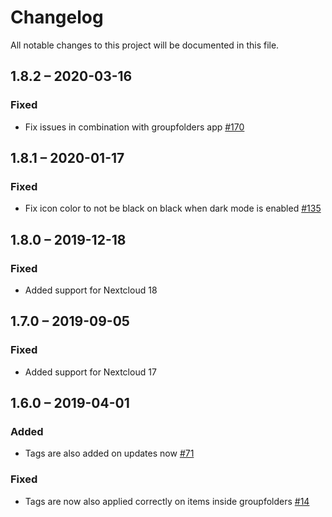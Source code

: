 # Changelog
All notable changes to this project will be documented in this file.

## 1.8.2 – 2020-03-16
### Fixed
- Fix issues in combination with groupfolders app
  [#170](https://github.com/nextcloud/files_automatedtagging/pull/170)
  
## 1.8.1 – 2020-01-17
### Fixed
- Fix icon color to not be black on black when dark mode is enabled
  [#135](https://github.com/nextcloud/files_automatedtagging/pull/135)

## 1.8.0 – 2019-12-18
### Fixed
- Added support for Nextcloud 18

## 1.7.0 – 2019-09-05
### Fixed
- Added support for Nextcloud 17

## 1.6.0 – 2019-04-01
### Added
- Tags are also added on updates now
  [#71](https://github.com/nextcloud/files_automatedtagging/pull/71)

### Fixed
- Tags are now also applied correctly on items inside groupfolders
  [#14](https://github.com/nextcloud/files_automatedtagging/pull/14)
